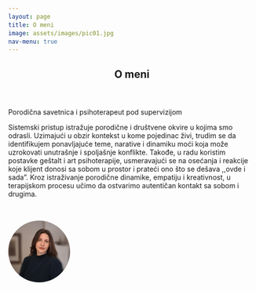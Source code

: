 ```yaml
---
layout: page
title: O meni
image: assets/images/pic01.jpg
nav-menu: true
---
```


<!-- Main -->
<div id="main" class="alt">

<!-- One -->
<section id="one">
	<div class="inner">
		<header class="major">
			<h1>O meni</h1>
		</header>

<!-- Content -->
<p>Porodična savetnica i psihoterapeut pod supervizijom</p>

<p>Sistemski pristup istražuje porodične i društvene okvire u kojima smo odrasli. Uzimajući u obzir kontekst u kome pojedinac živi, trudim se da identifikujem ponavljajuće teme, narative i dinamiku moći koja može uzrokovati unutrašnje i spoljašnje konflikte. Takođe, u radu koristim postavke geštalt i art psihoterapije, usmeravajući se na osećanja i reakcije koje klijent donosi sa sobom u prostor i prateći ono što se dešava ,,ovde i sada”. Kroz istraživanje porodične dinamike, empatiju i kreativnost, u terapijskom procesu učimo da ostvarimo autentičan kontakt sa sobom i drugima.
 
</p>

<!-- Image -->
<img src="/assets/images/nelapic.jpeg" alt="About me photo"
     style="max-width: 25%; height: auto; margin-top: 2rem; border-radius: 50%;" />
